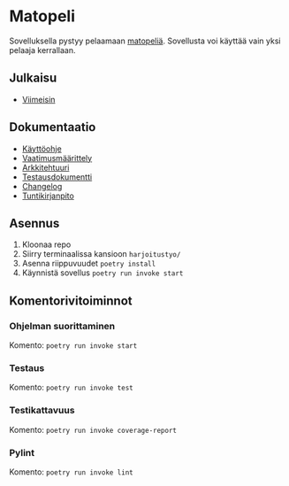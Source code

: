 # Matopeli
Sovelluksella pystyy pelaamaan [matopeliä](https://fi.wikipedia.org/wiki/Matopeli).
Sovellusta voi käyttää vain yksi pelaaja kerrallaan.

## Julkaisu

- [Viimeisin](https://github.com/DeeCaaD/ohte/releases/latest/)  

## Dokumentaatio

- [Käyttöohje](harjoitustyo/dokumentaatio/kayttoohje.md)  
- [Vaatimusmäärittely](harjoitustyo/dokumentaatio/vaatimusmaarittely.md)  
- [Arkkitehtuuri](harjoitustyo/dokumentaatio/arkkitehtuuri.md)  
- [Testausdokumentti](harjoitustyo/dokumentaatio/testausdokumentti.md)  
- [Changelog](harjoitustyo/dokumentaatio/changelog.md)  
- [Tuntikirjanpito](harjoitustyo/dokumentaatio/tuntikirjanpito.md)  

## Asennus

1. Kloonaa repo
2. Siirry terminaalissa kansioon ``harjoitustyo/``
3. Asenna riippuvuudet ``poetry install``
4. Käynnistä sovellus ``poetry run invoke start``

## Komentorivitoiminnot

### Ohjelman suorittaminen
Komento: ``poetry run invoke start``

### Testaus
Komento: ``poetry run invoke test``

### Testikattavuus
Komento: ``poetry run invoke coverage-report``

### Pylint
Komento: ``poetry run invoke lint``
